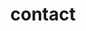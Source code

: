 ---
title: "contact"
layout: "contact"
draft: false

contact_image: "images/vectors/dog_phone.webp"
---